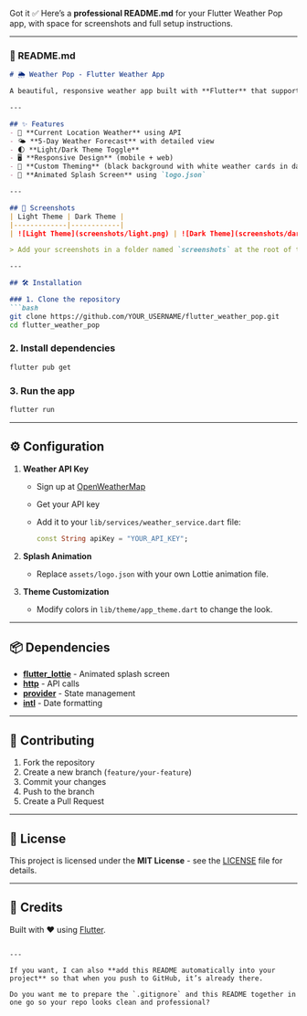 Got it ✅
Here’s a **professional README.md** for your Flutter Weather Pop app, with space for screenshots and full setup instructions.

---

### **📄 README.md**

````markdown
# 🌦️ Weather Pop - Flutter Weather App

A beautiful, responsive weather app built with **Flutter** that supports **light/dark themes**, animated splash screens, and 5-day forecasts. Perfectly optimized for both **mobile** and **web**.

---

## ✨ Features
- 📍 **Current Location Weather** using API
- 🌤 **5-Day Weather Forecast** with detailed view
- 🌓 **Light/Dark Theme Toggle**
- 🖥 **Responsive Design** (mobile + web)
- 🎨 **Custom Theming** (black background with white weather cards in dark mode)
- 🚀 **Animated Splash Screen** using `logo.json`

---

## 📸 Screenshots
| Light Theme | Dark Theme |
|-------------|------------|
| ![Light Theme](screenshots/light.png) | ![Dark Theme](screenshots/dark.png) |

> Add your screenshots in a folder named `screenshots` at the root of the project.

---

## 🛠️ Installation

### 1. Clone the repository
```bash
git clone https://github.com/YOUR_USERNAME/flutter_weather_pop.git
cd flutter_weather_pop
````

### 2. Install dependencies

```bash
flutter pub get
```

### 3. Run the app

```bash
flutter run
```

---

## ⚙️ Configuration

1. **Weather API Key**

   * Sign up at [OpenWeatherMap](https://openweathermap.org/api)
   * Get your API key
   * Add it to your `lib/services/weather_service.dart` file:

     ```dart
     const String apiKey = "YOUR_API_KEY";
     ```

2. **Splash Animation**

   * Replace `assets/logo.json` with your own Lottie animation file.

3. **Theme Customization**

   * Modify colors in `lib/theme/app_theme.dart` to change the look.

---

## 📦 Dependencies

* **[flutter\_lottie](https://pub.dev/packages/lottie)** - Animated splash screen
* **[http](https://pub.dev/packages/http)** - API calls
* **[provider](https://pub.dev/packages/provider)** - State management
* **[intl](https://pub.dev/packages/intl)** - Date formatting

---

## 🤝 Contributing

1. Fork the repository
2. Create a new branch (`feature/your-feature`)
3. Commit your changes
4. Push to the branch
5. Create a Pull Request

---

## 📜 License

This project is licensed under the **MIT License** - see the [LICENSE](LICENSE) file for details.

---

## 💙 Credits

Built with ❤️ using [Flutter](https://flutter.dev).

```

---

If you want, I can also **add this README automatically into your project** so that when you push to GitHub, it’s already there.  

Do you want me to prepare the `.gitignore` and this README together in one go so your repo looks clean and professional?
```

